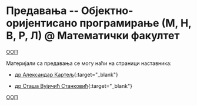 
# Предавања -- Објектно-оријентисано програмирање (М, Н, В, Р, Л) @ Математички факултет

[ООП](../README.md)

Материјали са предавања се могу наћи на страници наставника:

* [др Александaр Картељ](http://poincare.matf.bg.ac.rs/~aleksandar.kartelj/?content=OOP){:target="_blank"}

* [др Сташа Вујичић Станковић](http://poincare.matf.bg.ac.rs/~stasa.vujicic.stankovic/){:target="_blank"}

[ООП](../README.md)
